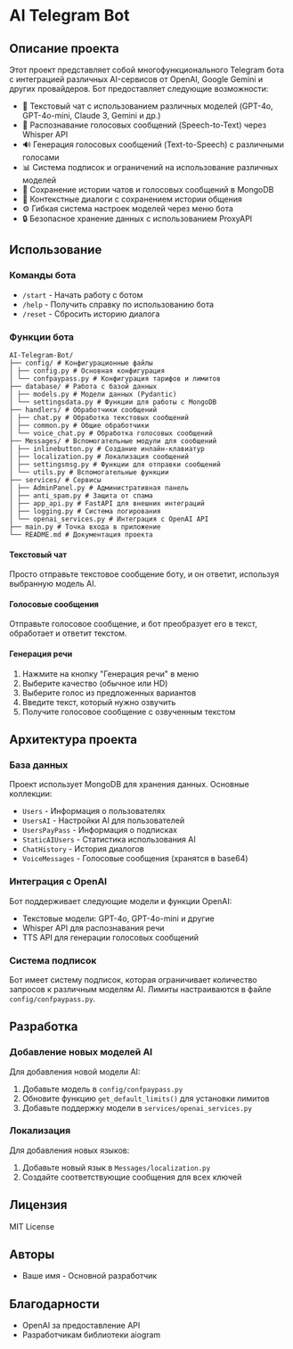 # AI Telegram Bot

## Описание проекта

Этот проект представляет собой многофункционального Telegram бота с интеграцией различных AI-сервисов от OpenAI, Google Gemini и других провайдеров. Бот предоставляет следующие возможности:

- 💬 Текстовый чат с использованием различных моделей (GPT-4o, GPT-4o-mini, Claude 3, Gemini и др.)
- 🎤 Распознавание голосовых сообщений (Speech-to-Text) через Whisper API
- 🔊 Генерация голосовых сообщений (Text-to-Speech) с различными голосами
- 📊 Система подписок и ограничений на использование различных моделей
- 📝 Сохранение истории чатов и голосовых сообщений в MongoDB
- 🔄 Контекстные диалоги с сохранением истории общения
- ⚙️ Гибкая система настроек моделей через меню бота
- 🔒 Безопасное хранение данных с использованием ProxyAPI


## Использование

### Команды бота

- `/start` - Начать работу с ботом
- `/help` - Получить справку по использованию бота
- `/reset` - Сбросить историю диалога

### Функции бота
    AI-Telegram-Bot/
    ├── config/ # Конфигурационные файлы
    │ ├── config.py # Основная конфигурация
    │ └── confpaypass.py # Конфигурация тарифов и лимитов
    ├── database/ # Работа с базой данных
    │ ├── models.py # Модели данных (Pydantic)
    │ └── settingsdata.py # Функции для работы с MongoDB
    ├── handlers/ # Обработчики сообщений
    │ ├── chat.py # Обработка текстовых сообщений
    │ ├── common.py # Общие обработчики
    │ └── voice_chat.py # Обработка голосовых сообщений
    ├── Messages/ # Вспомогательные модули для сообщений
    │ ├── inlinebutton.py # Создание инлайн-клавиатур
    │ ├── localization.py # Локализация сообщений
    │ ├── settingsmsg.py # Функции для отправки сообщений
    │ └── utils.py # Вспомогательные функции
    ├── services/ # Сервисы
    │ ├── AdminPanel.py # Административная панель
    │ ├── anti_spam.py # Защита от спама
    │ ├── app_api.py # FastAPI для внешних интеграций
    │ ├── logging.py # Система логирования
    │ └── openai_services.py # Интеграция с OpenAI API
    ├── main.py # Точка входа в приложение
    └── README.md # Документация проекта
#### Текстовый чат

Просто отправьте текстовое сообщение боту, и он ответит, используя выбранную модель AI.

#### Голосовые сообщения

Отправьте голосовое сообщение, и бот преобразует его в текст, обработает и ответит текстом.

#### Генерация речи

1. Нажмите на кнопку "Генерация речи" в меню
2. Выберите качество (обычное или HD)
3. Выберите голос из предложенных вариантов
4. Введите текст, который нужно озвучить
5. Получите голосовое сообщение с озвученным текстом

## Архитектура проекта

### База данных

Проект использует MongoDB для хранения данных. Основные коллекции:

- `Users` - Информация о пользователях
- `UsersAI` - Настройки AI для пользователей
- `UsersPayPass` - Информация о подписках
- `StaticAIUsers` - Статистика использования AI
- `ChatHistory` - История диалогов
- `VoiceMessages` - Голосовые сообщения (хранятся в base64)

### Интеграция с OpenAI

Бот поддерживает следующие модели и функции OpenAI:

- Текстовые модели: GPT-4o, GPT-4o-mini и другие
- Whisper API для распознавания речи
- TTS API для генерации голосовых сообщений

### Система подписок

Бот имеет систему подписок, которая ограничивает количество запросов к различным моделям AI. Лимиты настраиваются в файле `config/confpaypass.py`.

## Разработка

### Добавление новых моделей AI

Для добавления новой модели AI:

1. Добавьте модель в `config/confpaypass.py`
2. Обновите функцию `get_default_limits()` для установки лимитов
3. Добавьте поддержку модели в `services/openai_services.py`

### Локализация

Для добавления новых языков:

1. Добавьте новый язык в `Messages/localization.py`
2. Создайте соответствующие сообщения для всех ключей

## Лицензия

MIT License

## Авторы

- Ваше имя - Основной разработчик

## Благодарности

- OpenAI за предоставление API
- Разработчикам библиотеки aiogram